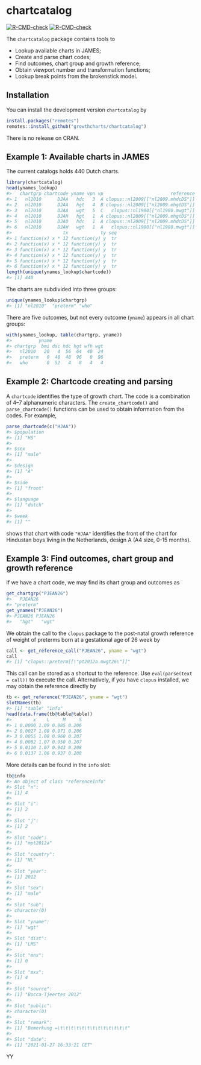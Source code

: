 
<!-- README.md is generated from README.Rmd. Please edit that file -->

# chartcatalog

<!-- badges: start -->

[![R-CMD-check](https://github.com/growthcharts/chartcatalog/workflows/R-CMD-check/badge.svg)](https://github.com/growthcharts/chartcatalog/actions)
[![R-CMD-check](https://github.com/growthcharts/chartcatalog/actions/workflows/R-CMD-check.yaml/badge.svg)](https://github.com/growthcharts/chartcatalog/actions/workflows/R-CMD-check.yaml)
<!-- badges: end -->

The `chartcatalog` package contains tools to

- Lookup available charts in JAMES;
- Create and parse chart codes;
- Find outcomes, chart group and growth reference;
- Obtain viewport number and transformation functions;
- Lookup break points from the brokenstick model.

## Installation

You can install the development version `chartcatalog` by

``` r
install.packages("remotes")
remotes::install_github("growthcharts/chartcatalog")
```

There is no release on CRAN.

## Example 1: Available charts in JAMES

The current catalogs holds 440 Dutch charts.

``` r
library(chartcatalog)
head(ynames_lookup)
#>   chartgrp chartcode yname vpn vp                         reference
#> 1   nl2010      DJAA   hdc   3  A clopus::nl2009[["nl2009.mhdcDS"]]
#> 2   nl2010      DJAA   hgt   4  B clopus::nl2009[["nl2009.mhgtDS"]]
#> 3   nl2010      DJAA   wgt   5  C   clopus::nl1980[["nl1980.mwgt"]]
#> 4   nl2010      DJAH   hgt   1  A clopus::nl2009[["nl2009.mhgtDS"]]
#> 5   nl2010      DJAO   hdc   1  A clopus::nl2009[["nl2009.mhdcDS"]]
#> 6   nl2010      DJAW   wgt   1  A   clopus::nl1980[["nl1980.mwgt"]]
#>                   tx            ty seq
#> 1 function(x) x * 12 function(y) y  tr
#> 2 function(x) x * 12 function(y) y  tr
#> 3 function(x) x * 12 function(y) y  tr
#> 4 function(x) x * 12 function(y) y  tr
#> 5 function(x) x * 12 function(y) y  tr
#> 6 function(x) x * 12 function(y) y  tr
length(unique(ynames_lookup$chartcode))
#> [1] 440
```

The charts are subdivided into three groups:

``` r
unique(ynames_lookup$chartgrp)
#> [1] "nl2010"  "preterm" "who"
```

There are five outcomes, but not every outcome (`yname`) appears in all
chart groups:

``` r
with(ynames_lookup, table(chartgrp, yname))
#>          yname
#> chartgrp  bmi dsc hdc hgt wfh wgt
#>   nl2010   20   4  56  64  40  24
#>   preterm   0  48  48  96   0  96
#>   who       0  52   4   8   4   4
```

## Example 2: Chartcode creating and parsing

A `chartcode` identifies the type of growth chart. The code is a
combination of 4–7 alphanumeric characters. The `create_chartcode()` and
`parse_chartcode()` functions can be used to obtain information from the
codes. For example,

``` r
parse_chartcode(c("HJAA"))
#> $population
#> [1] "HS"
#> 
#> $sex
#> [1] "male"
#> 
#> $design
#> [1] "A"
#> 
#> $side
#> [1] "front"
#> 
#> $language
#> [1] "dutch"
#> 
#> $week
#> [1] ""
```

shows that chart with code `"HJAA"` identifies the front of the chart
for Hindustan boys living in the Netherlands, design A (A4 size, 0-15
months).

## Example 3: Find outcomes, chart group and growth reference

If we have a chart code, we may find its chart group and outcomes as

``` r
get_chartgrp("PJEAN26")
#>   PJEAN26 
#> "preterm"
get_ynames("PJEAN26")
#> PJEAN26 PJEAN26 
#>   "hgt"   "wgt"
```

We obtain the call to the `clopus` package to the post-natal growth
reference of weight of preterms born at a gestational age of 26 week by

``` r
call <- get_reference_call("PJEAN26", yname = "wgt")
call
#> [1] "clopus::preterm[[\"pt2012a.mwgt26\"]]"
```

This call can be stored as a shortcut to the reference. Use
`eval(parse(text = call))` to execute the call. Alternatively, if you
have `clopus` installed, we may obtain the reference directly by

``` r
tb <- get_reference("PJEAN26", yname = "wgt")
slotNames(tb)
#> [1] "table" "info"
head(data.frame(tb@table@table))
#>        x    L     M     S
#> 1 0.0000 1.09 0.985 0.206
#> 2 0.0027 1.08 0.971 0.206
#> 3 0.0055 1.08 0.960 0.207
#> 4 0.0082 1.07 0.950 0.207
#> 5 0.0110 1.07 0.943 0.208
#> 6 0.0137 1.06 0.937 0.208
```

More details can be found in the `info` slot:

``` r
tb@info
#> An object of class "referenceInfo"
#> Slot "n":
#> [1] 4
#> 
#> Slot "i":
#> [1] 2
#> 
#> Slot "j":
#> [1] 2
#> 
#> Slot "code":
#> [1] "mpt2012a"
#> 
#> Slot "country":
#> [1] "NL"
#> 
#> Slot "year":
#> [1] 2012
#> 
#> Slot "sex":
#> [1] "male"
#> 
#> Slot "sub":
#> character(0)
#> 
#> Slot "yname":
#> [1] "wgt"
#> 
#> Slot "dist":
#> [1] "LMS"
#> 
#> Slot "mnx":
#> [1] 0
#> 
#> Slot "mxx":
#> [1] 4
#> 
#> Slot "source":
#> [1] "Bocca-Tjeertes 2012"
#> 
#> Slot "public":
#> character(0)
#> 
#> Slot "remark":
#> [1] "Bemerkung =\t\t\t\t\t\t\t\t\t\t\t\t\t"
#> 
#> Slot "date":
#> [1] "2021-01-27 16:33:21 CET"
```

YY
